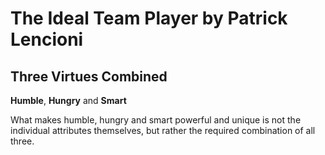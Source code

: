 # The Ideal Team Player by Patrick Lencioni


## Three Virtues Combined

**Humble**, **Hungry** and **Smart** 

What makes humble, hungry and smart powerful and unique is not the individual attributes themselves, but rather the required combination of all three.
